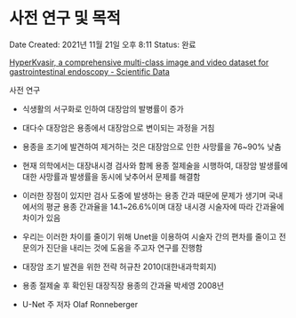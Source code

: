# 사전 연구 및 목적

Date Created: 2021년 11월 21일 오후 8:11
Status: 완료

[HyperKvasir, a comprehensive multi-class image and video dataset for gastrointestinal endoscopy - Scientific Data](https://www.nature.com/articles/s41597-020-00622-y)

사전 연구

- 식생활의 서구화로 인하여 대장암의 발병률이 증가
- 대다수 대장암은 용종에서 대장암으로 변이되는 과정을 거침
- 용종을 조기에 발견하여 제거하는 것은 대장암으로 인한 사망률을 76~90% 낮춤
- 현재 의학에서는 대장내시경 검사와 함께 용종 절제술을 시행하여, 대장암 발생률에 대한 사망률과 발생률을 동시에 낮추어서 문제를 해결함
- 이러한 장점이 있지만 검사 도중에 발생하는 용종 간과 때문에 문제가 생기며 국내에서의 평균 용종 간과율을 14.1~26.6%이며 대장 내시경 시술자에 따라 간과율에 차이가 있음
- 우리는 이러한 차이를 줄이기 위해 Unet을 이용하여 시술자 간의 편차를 줄이고 전문의가 진단을 내리는 것에 도움을 주고자 연구를 진행함
    
    
- 대장암 조기 발견을 위한 전략 허규찬 2010(대한내과학회지)
- 용종 절제술 후 확인된 대장직장 용종의 간과율 박세영 2008년
- U-Net 주 저자 Olaf Ronneberger